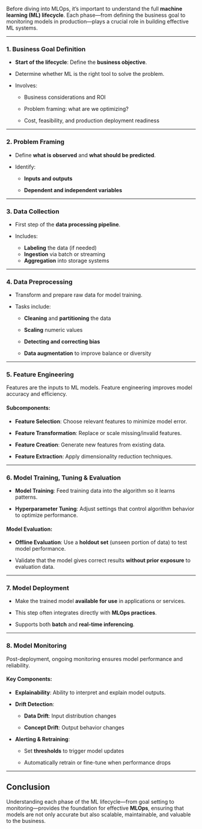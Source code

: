 Before diving into MLOps, it’s important to understand the full **machine learning (ML) lifecycle**. Each phase—from defining the business goal to monitoring models in production—plays a crucial role in building effective ML systems.

---

### **1. Business Goal Definition**

- **Start of the lifecycle**: Define the **business objective**.
    
- Determine whether ML is the right tool to solve the problem.
    
- Involves:
    
    - Business considerations and ROI
        
    - Problem framing: what are we optimizing?
        
    - Cost, feasibility, and production deployment readiness
        

---

### **2. Problem Framing**

- Define **what is observed** and **what should be predicted**.
    
- Identify:
    
    - **Inputs and outputs**
        
    - **Dependent and independent variables**
        

---

### **3. Data Collection**

- First step of the **data processing pipeline**.
    
- Includes:
    
    - **Labeling** the data (if needed)
    - **Ingestion** via batch or streaming
    - **Aggregation** into storage systems
        

---

### **4. Data Preprocessing**

- Transform and prepare raw data for model training.
    
- Tasks include:
    
    - **Cleaning** and **partitioning** the data
        
    - **Scaling** numeric values
        
    - **Detecting and correcting bias**
        
    - **Data augmentation** to improve balance or diversity
        

---

### **5. Feature Engineering**

Features are the inputs to ML models. Feature engineering improves model accuracy and efficiency.

#### Subcomponents:

- **Feature Selection**: Choose relevant features to minimize model error.
    
- **Feature Transformation**: Replace or scale missing/invalid features.
    
- **Feature Creation**: Generate new features from existing data.
    
- **Feature Extraction**: Apply dimensionality reduction techniques.
    

---

### **6. Model Training, Tuning & Evaluation**

- **Model Training**: Feed training data into the algorithm so it learns patterns.
    
- **Hyperparameter Tuning**: Adjust settings that control algorithm behavior to optimize performance.
    

#### Model Evaluation:

- **Offline Evaluation**: Use a **holdout set** (unseen portion of data) to test model performance.
    
- Validate that the model gives correct results **without prior exposure** to evaluation data.
    

---

### **7. Model Deployment**

- Make the trained model **available for use** in applications or services.
    
- This step often integrates directly with **MLOps practices**.
    
- Supports both **batch** and **real-time inferencing**.
    

---

### **8. Model Monitoring**

Post-deployment, ongoing monitoring ensures model performance and reliability.

#### Key Components:

- **Explainability**: Ability to interpret and explain model outputs.
    
- **Drift Detection**:
    
    - **Data Drift**: Input distribution changes
        
    - **Concept Drift**: Output behavior changes
        
- **Alerting & Retraining**:
    
    - Set **thresholds** to trigger model updates
        
    - Automatically retrain or fine-tune when performance drops
        

---

## **Conclusion**

Understanding each phase of the ML lifecycle—from goal setting to monitoring—provides the foundation for effective **MLOps**, ensuring that models are not only accurate but also scalable, maintainable, and valuable to the business.